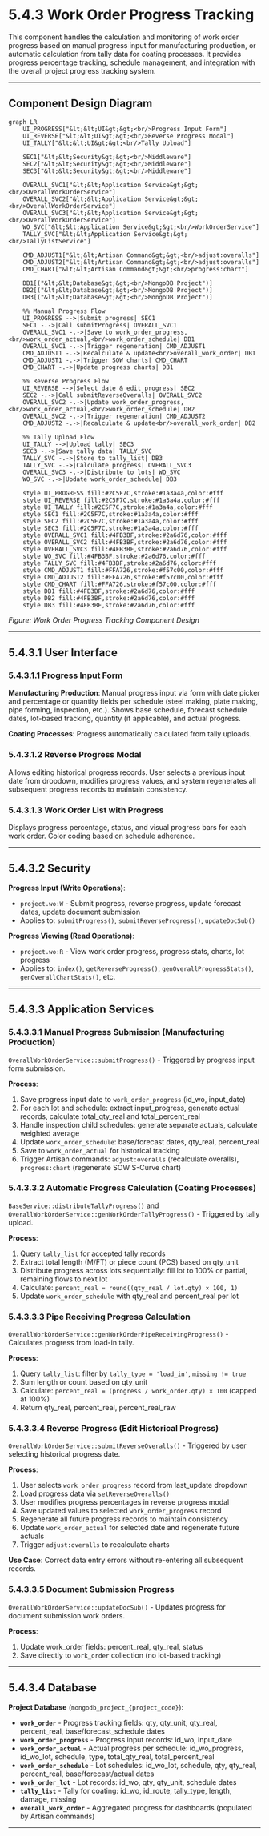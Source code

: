 # 5.4.3 Work Order Progress Tracking

This component handles the calculation and monitoring of work order progress based on manual progress input for manufacturing production, or automatic calculation from tally data for coating processes. It provides progress percentage tracking, schedule management, and integration with the overall project progress tracking system.

---

## Component Design Diagram

```mermaid
graph LR
    UI_PROGRESS["&lt;&lt;UI&gt;&gt;<br/>Progress Input Form"]
    UI_REVERSE["&lt;&lt;UI&gt;&gt;<br/>Reverse Progress Modal"]
    UI_TALLY["&lt;&lt;UI&gt;&gt;<br/>Tally Upload"]

    SEC1["&lt;&lt;Security&gt;&gt;<br/>Middleware"]
    SEC2["&lt;&lt;Security&gt;&gt;<br/>Middleware"]
    SEC3["&lt;&lt;Security&gt;&gt;<br/>Middleware"]

    OVERALL_SVC1["&lt;&lt;Application Service&gt;&gt;<br/>OverallWorkOrderService"]
    OVERALL_SVC2["&lt;&lt;Application Service&gt;&gt;<br/>OverallWorkOrderService"]
    OVERALL_SVC3["&lt;&lt;Application Service&gt;&gt;<br/>OverallWorkOrderService"]
    WO_SVC["&lt;&lt;Application Service&gt;&gt;<br/>WorkOrderService"]
    TALLY_SVC["&lt;&lt;Application Service&gt;&gt;<br/>TallyListService"]

    CMD_ADJUST1["&lt;&lt;Artisan Command&gt;&gt;<br/>adjust:overalls"]
    CMD_ADJUST2["&lt;&lt;Artisan Command&gt;&gt;<br/>adjust:overalls"]
    CMD_CHART["&lt;&lt;Artisan Command&gt;&gt;<br/>progress:chart"]

    DB1[("&lt;&lt;Database&gt;&gt;<br/>MongoDB Project")]
    DB2[("&lt;&lt;Database&gt;&gt;<br/>MongoDB Project")]
    DB3[("&lt;&lt;Database&gt;&gt;<br/>MongoDB Project")]

    %% Manual Progress Flow
    UI_PROGRESS -->|Submit progress| SEC1
    SEC1 -.->|Call submitProgress| OVERALL_SVC1
    OVERALL_SVC1 -.->|Save to work_order_progress,<br/>work_order_actual,<br/>work_order_schedule| DB1
    OVERALL_SVC1 -.->|Trigger regeneration| CMD_ADJUST1
    CMD_ADJUST1 -.->|Recalculate & update<br/>overall_work_order| DB1
    CMD_ADJUST1 -.->|Trigger SOW charts| CMD_CHART
    CMD_CHART -.->|Update progress charts| DB1

    %% Reverse Progress Flow
    UI_REVERSE -->|Select date & edit progress| SEC2
    SEC2 -.->|Call submitReverseOveralls| OVERALL_SVC2
    OVERALL_SVC2 -.->|Update work_order_progress,<br/>work_order_actual,<br/>work_order_schedule| DB2
    OVERALL_SVC2 -.->|Trigger regeneration| CMD_ADJUST2
    CMD_ADJUST2 -.->|Recalculate & update<br/>overall_work_order| DB2

    %% Tally Upload Flow
    UI_TALLY -->|Upload tally| SEC3
    SEC3 -.->|Save tally data| TALLY_SVC
    TALLY_SVC -.->|Store to tally_list| DB3
    TALLY_SVC -.->|Calculate progress| OVERALL_SVC3
    OVERALL_SVC3 -.->|Distribute to lots| WO_SVC
    WO_SVC -.->|Update work_order_schedule| DB3

    style UI_PROGRESS fill:#2C5F7C,stroke:#1a3a4a,color:#fff
    style UI_REVERSE fill:#2C5F7C,stroke:#1a3a4a,color:#fff
    style UI_TALLY fill:#2C5F7C,stroke:#1a3a4a,color:#fff
    style SEC1 fill:#2C5F7C,stroke:#1a3a4a,color:#fff
    style SEC2 fill:#2C5F7C,stroke:#1a3a4a,color:#fff
    style SEC3 fill:#2C5F7C,stroke:#1a3a4a,color:#fff
    style OVERALL_SVC1 fill:#4FB3BF,stroke:#2a6d76,color:#fff
    style OVERALL_SVC2 fill:#4FB3BF,stroke:#2a6d76,color:#fff
    style OVERALL_SVC3 fill:#4FB3BF,stroke:#2a6d76,color:#fff
    style WO_SVC fill:#4FB3BF,stroke:#2a6d76,color:#fff
    style TALLY_SVC fill:#4FB3BF,stroke:#2a6d76,color:#fff
    style CMD_ADJUST1 fill:#FFA726,stroke:#f57c00,color:#fff
    style CMD_ADJUST2 fill:#FFA726,stroke:#f57c00,color:#fff
    style CMD_CHART fill:#FFA726,stroke:#f57c00,color:#fff
    style DB1 fill:#4FB3BF,stroke:#2a6d76,color:#fff
    style DB2 fill:#4FB3BF,stroke:#2a6d76,color:#fff
    style DB3 fill:#4FB3BF,stroke:#2a6d76,color:#fff
```

*Figure: Work Order Progress Tracking Component Design*

---

## 5.4.3.1 User Interface

### 5.4.3.1.1 Progress Input Form

**Manufacturing Production**: Manual progress input via form with date picker and percentage or quantity fields per schedule (steel making, plate making, pipe forming, inspection, etc.). Shows base schedule, forecast schedule dates, lot-based tracking, quantity (if applicable), and actual progress.

**Coating Processes**: Progress automatically calculated from tally uploads.

### 5.4.3.1.2 Reverse Progress Modal

Allows editing historical progress records. User selects a previous input date from dropdown, modifies progress values, and system regenerates all subsequent progress records to maintain consistency.

### 5.4.3.1.3 Work Order List with Progress

Displays progress percentage, status, and visual progress bars for each work order. Color coding based on schedule adherence.

---

## 5.4.3.2 Security

**Progress Input (Write Operations)**:
- `project.wo:W` - Submit progress, reverse progress, update forecast dates, update document submission
- Applies to: `submitProgress()`, `submitReverseProgress()`, `updateDocSub()`

**Progress Viewing (Read Operations)**:
- `project.wo:R` - View work order progress, progress stats, charts, lot progress
- Applies to: `index()`, `getReverseProgress()`, `genOverallProgressStats()`, `genOverallChartStats()`, etc.

---

## 5.4.3.3 Application Services

### 5.4.3.3.1 Manual Progress Submission (Manufacturing Production)

`OverallWorkOrderService::submitProgress()` - Triggered by progress input form submission.

**Process**:
1. Save progress input date to `work_order_progress` (id_wo, input_date)
2. For each lot and schedule: extract input_progress, generate actual records, calculate total_qty_real and total_percent_real
3. Handle inspection child schedules: generate separate actuals, calculate weighted average
4. Update `work_order_schedule`: base/forecast dates, qty_real, percent_real
5. Save to `work_order_actual` for historical tracking
6. Trigger Artisan commands: `adjust:overalls` (recalculate overalls), `progress:chart` (regenerate SOW S-Curve chart)

### 5.4.3.3.2 Automatic Progress Calculation (Coating Processes)

`BaseService::distributeTallyProgress()` and `OverallWorkOrderService::genWorkOrderTallyProgress()` - Triggered by tally upload.

**Process**:
1. Query `tally_list` for accepted tally records
2. Extract total length (M/FT) or piece count (PCS) based on qty_unit
3. Distribute progress across lots sequentially: fill lot to 100% or partial, remaining flows to next lot
4. Calculate: `percent_real = round((qty_real / lot.qty) × 100, 1)`
5. Update `work_order_schedule` with qty_real and percent_real per lot

### 5.4.3.3.3 Pipe Receiving Progress Calculation

`OverallWorkOrderService::genWorkOrderPipeReceivingProgress()` - Calculates progress from load-in tally.

**Process**:
1. Query `tally_list`: filter by `tally_type = 'load_in'`, `missing != true`
2. Sum length or count based on qty_unit
3. Calculate: `percent_real = (progress / work_order.qty) × 100` (capped at 100%)
4. Return qty_real, percent_real, percent_real_raw

### 5.4.3.3.4 Reverse Progress (Edit Historical Progress)

`OverallWorkOrderService::submitReverseOveralls()` - Triggered by user selecting historical progress date.

**Process**:
1. User selects `work_order_progress` record from last_update dropdown
2. Load progress data via `setReverseOveralls()`
3. User modifies progress percentages in reverse progress modal
4. Save updated values to selected `work_order_progress` record
5. Regenerate all future progress records to maintain consistency
6. Update `work_order_actual` for selected date and regenerate future actuals
7. Trigger `adjust:overalls` to recalculate charts

**Use Case**: Correct data entry errors without re-entering all subsequent records.

### 5.4.3.3.5 Document Submission Progress

`OverallWorkOrderService::updateDocSub()` - Updates progress for document submission work orders.

**Process**:
1. Update work_order fields: percent_real, qty_real, status
2. Save directly to `work_order` collection (no lot-based tracking)

---

## 5.4.3.4 Database

**Project Database** (`mongodb_project_{project_code}`):

- **`work_order`** - Progress tracking fields: qty, qty_unit, qty_real, percent_real, base/forecast_schedule dates
- **`work_order_progress`** - Progress input records: id_wo, input_date
- **`work_order_actual`** - Actual progress per schedule: id_wo_progress, id_wo_lot, schedule, type, total_qty_real, total_percent_real
- **`work_order_schedule`** - Lot schedules: id_wo_lot, schedule, qty, qty_real, percent_real, base/forecast/actual dates
- **`work_order_lot`** - Lot records: id_wo, qty, qty_unit, schedule dates
- **`tally_list`** - Tally for coating: id_wo, id_route, tally_type, length, damage, missing
- **`overall_work_order`** - Aggregated progress for dashboards (populated by Artisan commands)

---
